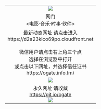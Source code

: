 ﻿<table>
  <tr></tr>
  <tr><td colspan=2 align=center><img src="https://cloud.githubusercontent.com/assets/11880933/13434984/f430fae2-e012-11e5-814f-c2df1e82b247.jpg" /></td></tr>
  <tr><td colspan=2 align=center>网门<br><电影·音乐·时事·软件></td></tr>
  <tr><td colspan=2 align=center>最新动态网址 请点击进入
<br>https://d2a23klco69po.cloudfront.net
      <br><br>微信用户请点击右上角三个点<br>选择在浏览器中打开<br>或点击以下网址，并选择信任证书<br>https://ogate.info.tm/<br</td>
  </tr>
  <tr>
    <td colspan=2 align=center><img src="https://d2a23klco69po.cloudfront.net/Up/0oGate1.jpg" /></a></td>
  </tr>
  <tr>
    <td colspan=2 align=center>永久网址 请收藏<br/><a href="https://git.io/ogate" target="_blank">https://git.io/ogate</a><br/><a href="https://d2a23klco69po.cloudfront.net/Up/0WMGDL2.png" target="_blank"><img src="https://d2a23klco69po.cloudfront.net/Up/0WMGD2.png"/></a></td>
  </tr>
  <!--tr>
    <td colspan=2 align=center>可能失效的动态网址
    </td>
  </tr-->
</table>
